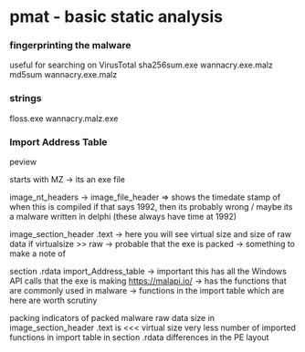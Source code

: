 # pmat - basic static analysis

### fingerprinting the malware

useful for searching on VirusTotal
sha256sum.exe wannacry.exe.malz
md5sum wannacry.exe.malz

### strings

floss.exe wannacry.malz.exe

### Import Address Table

peview

starts with MZ -> its an exe file

image_nt_headers -> image_file_header => shows the timedate stamp of when this is compiled
if that says 1992, then its probably wrong / maybe its a malware written in delphi (these always have time at 1992)

image_section_header .text -> here you will see virtual size and size of raw data
  if virtualsize >> raw -> probable that the exe is packed -> something to make a note of

section .rdata
  import_Address_table -> important
    this has all the Windows API calls that the exe is making
    https://malapi.io/ -> has the functions that are commonly used in malware -> functions in the import table which are here are worth scrutiny

packing
  indicators of packed malware
    raw data size in image_section_header .text is <<< virtual size
    very less number of imported functions in import table in section .rdata
    differences in the PE layout
